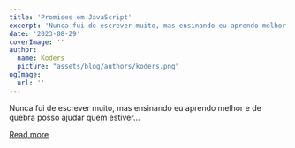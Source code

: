 ```yaml
---
title: 'Promises em JavaScript'
excerpt: 'Nunca fui de escrever muito, mas ensinando eu aprendo melhor e de quebra posso ajudar quem estiver...'
date: '2023-08-29'
coverImage: ''
author:
  name: Koders
  picture: "assets/blog/authors/koders.png"
ogImage:
  url: ''
---
```


Nunca fui de escrever muito, mas ensinando eu aprendo melhor e de quebra posso ajudar quem estiver...

[Read more](https://dev.to/mrlazarias/promises-em-javascript-1pf)
